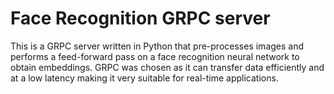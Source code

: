 # Face Recognition GRPC server

This is a GRPC server written in Python that pre-processes images and performs a feed-forward pass on a face recognition neural network to obtain embeddings. GRPC was chosen as it can transfer data efficiently and at a low latency making it very suitable for real-time applications.

